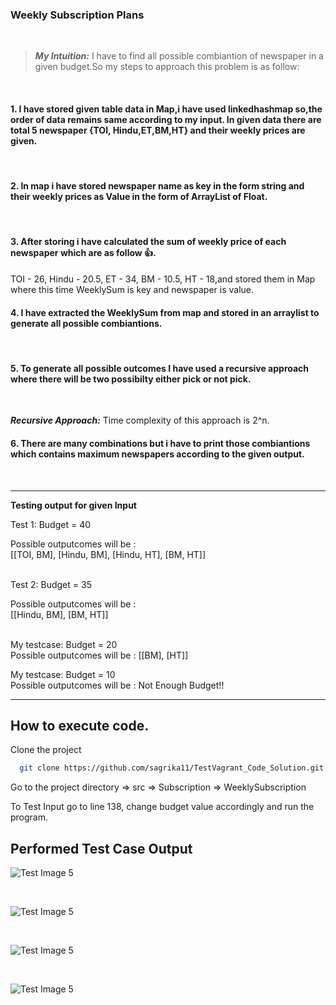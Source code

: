 ### Weekly Subscription Plans

<br />


> **_My Intuition:_**  I have to find all possible combiantion of newspaper in a given budget.So my steps to approach this problem is as follow: 

<br/>

#### 1. I have stored given table data in Map,i have used linkedhashmap so,the order of data remains same according to my input. In given data there are total 5 newspaper {TOI, Hindu,ET,BM,HT} and their weekly prices are given.
<br/>

#### 2. In map i have stored newspaper name as key in the form string and their weekly prices as Value in the form of ArrayList of Float.

<br/>

#### 3. After storing i have calculated the sum of weekly price of each newspaper which are as follow 👍.
TOI - 26,
Hindu - 20.5,
ET - 34,
BM - 10.5,
HT - 18,and stored them in Map where this time WeeklySum is key and newspaper is value.
<br/>

#### 4. I have extracted the WeeklySum from map and stored in an arraylist to generate all possible combiantions.
<br/>

#### 5. To generate all possible outcomes I have used a recursive approach where there will be two possibilty either pick or not pick.

<br/>


**_Recursive Approach:_** Time complexity of this approach is 2^n.
<br/>

#### 6. There are many combinations but i have to print those combiantions which contains maximum newspapers according to the given output.

<br/>

---
**Testing output for given Input**

Test 1: Budget = 40 
 
 Possible outputcomes will be : <BR/>
 [[TOI, BM], [Hindu, BM], [Hindu, HT], [BM, HT]]


<br/>
Test 2: Budget = 35

Possible outputcomes will be : <BR/>
[[Hindu, BM], [BM, HT]]

<br/>
My testcase: Budget = 20 <br/>
Possible outputcomes will be : [[BM], [HT]]

<br/>

My testcase: Budget = 10 <br/>
Possible outputcomes will be : Not Enough Budget!!

---

## How to execute code.

Clone the project

```bash
  git clone https://github.com/sagrika11/TestVagrant_Code_Solution.git
```

Go to the project directory => src => Subscription => WeeklySubscription

To Test Input go to line 138, change budget value accordingly and run the program.


## Performed Test Case Output

![Test Image 5](https://res.cloudinary.com/amritrajmaurya/image/upload/v1673598965/2023-01-13_2_qrpvfi.png)

<br />

![Test Image 5](https://res.cloudinary.com/amritrajmaurya/image/upload/v1673598966/2023-01-13_1_xcf4g2.png)

<br />

![Test Image 5](https://res.cloudinary.com/amritrajmaurya/image/upload/v1673598965/2023-01-13_4_we3jur.png)

<br />

![Test Image 5](https://res.cloudinary.com/amritrajmaurya/image/upload/v1673598965/2023-01-13_3_tsyxpg.png)

